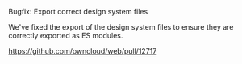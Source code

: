 Bugfix: Export correct design system files

We've fixed the export of the design system files to ensure they are correctly exported as ES modules.

https://github.com/owncloud/web/pull/12717
